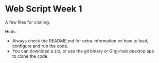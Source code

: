 # Web Script Week 1

A few files for cloning.

Hints:
* Always check the README.md for extra information on how to load, configure and run the code.
* You can download a zip, or use the git binary or Gitg=hub desktop app to clone the code.

 
